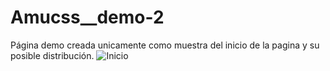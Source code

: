 # Amucss__demo-2
Página demo creada unicamente como muestra del inicio de la pagina y su posible distribución.
![Inicio](Inicio.gif)
